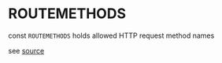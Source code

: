 
# ROUTEMETHODS

const `ROUTEMETHODS` holds  allowed HTTP request method names

see [source](../../../src/server/constants/routemethods.mjs)
